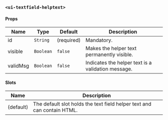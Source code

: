 ### `<ui-textfield-helptext>`

#### Props

| Name     | Type      | Default    | Description                                        |
| -------- | --------- | ---------- | -------------------------------------------------- |
| id       | `String`  | (required) | Mandatory.                                         |
| visible  | `Boolean` | `false`    | Makes the helper text permanently visible.         |
| validMsg | `Boolean` | `false`    | Indicates the helper text is a validation message. |

#### Slots

| Name      | Description                                                             |
| --------- | ----------------------------------------------------------------------- |
| (default) | The default slot holds the text field helper text and can contain HTML. |
